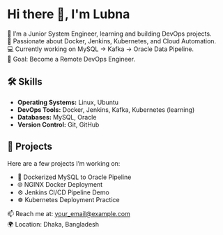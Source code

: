 # Hi there 👋, I'm Lubna

🌱 I’m a Junior System Engineer, learning and building DevOps projects.  
🚀 Passionate about Docker, Jenkins, Kubernetes, and Cloud Automation.  
💻 Currently working on MySQL → Kafka → Oracle Data Pipeline.  
🎯 Goal: Become a Remote DevOps Engineer.  

## 🛠️ Skills
- **Operating Systems:** Linux, Ubuntu
- **DevOps Tools:** Docker, Jenkins, Kafka, Kubernetes (learning)
- **Databases:** MySQL, Oracle
- **Version Control:** Git, GitHub

## 📂 Projects
Here are a few projects I’m working on:
- 🔄 Dockerized MySQL to Oracle Pipeline
- 🌐 NGINX Docker Deployment
- ⚙️ Jenkins CI/CD Pipeline Demo
- ☸️ Kubernetes Deployment Practice

📫 Reach me at: your_email@example.com  
🌍 Location: Dhaka, Bangladesh


<!--
**sadia-lubna/sadia-lubna** is a ✨ _special_ ✨ repository because its `README.md` (this file) appears on your GitHub profile.

Here are some ideas to get you started:

- 🔭 I’m currently working on ...
- 🌱 I’m currently learning ...
- 👯 I’m looking to collaborate on ...
- 🤔 I’m looking for help with ...
- 💬 Ask me about ...
- 📫 How to reach me: ...
- 😄 Pronouns: ...
- ⚡ Fun fact: ...
-->
